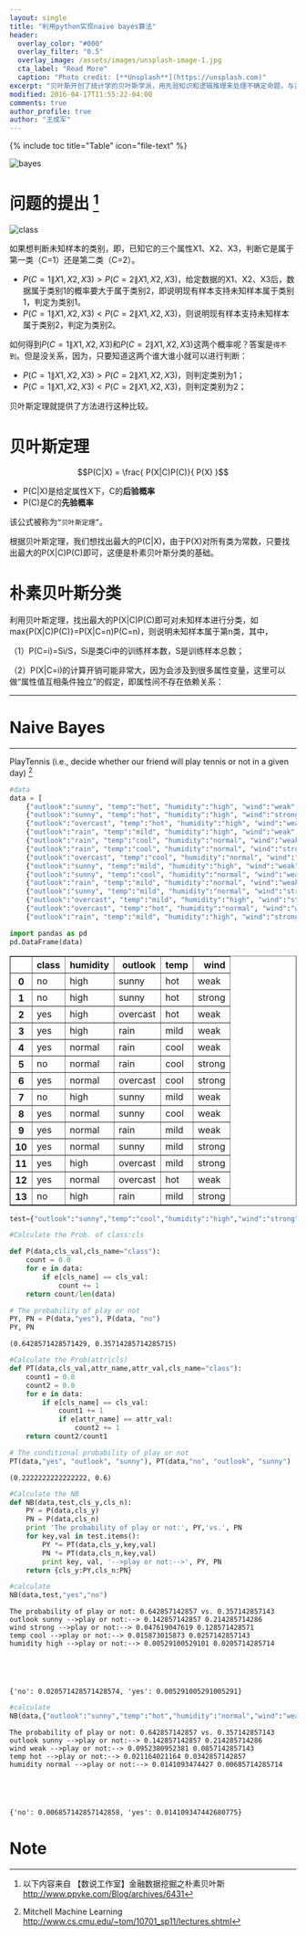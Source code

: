 ```yaml
---
layout: single
title: "利用python实现naive bayes算法"
header:
  overlay_color: "#000"
  overlay_filter: "0.5"
  overlay_image: /assets/images/unsplash-image-1.jpg
  cta_label: "Read More"
  caption: "Photo credit: [**Unsplash**](https://unsplash.com)"
excerpt: "贝叶斯开创了统计学的贝叶斯学派，用先验知识和逻辑推理来处理不确定命题，与古老的频率学派分庭抗礼，频率学派只从数据中获得信息，完全不考虑先验知识，即人的经验。本文尝试利用python实现朴素贝叶斯分类。"
modified: 2016-04-17T11:55:22-04:00
comments: true
author_profile: true
author: "王成军"
---
```


{% include toc title="Table" icon="file-text" %}

![bayes](http://oaf2qt3yk.bkt.clouddn.com/a480dab63165c18682d80e1f621f111a.png)


# 问题的提出 [^note]
[^note]: 以下内容来自 【数说工作室】金融数据挖掘之朴素贝叶斯 http://www.ppvke.com/Blog/archives/6431

![class](http://oaf2qt3yk.bkt.clouddn.com/42a7d8a07672e28d10d24897487340d3.png)

如果想判断未知样本的类别，即，已知它的三个属性X1、X2、X3，判断它是属于第一类（C=1）还是第二类（C=2）。

 - $P(C=1\|X1,X2,X3)>P(C=2\|X1,X2,X3)$，给定数据的X1、X2、X3后，数据属于类别1的概率要大于属于类别2，即说明现有样本支持未知样本属于类别1，判定为类别1。
 - $P(C=1\|X1,X2,X3)<P(C=2\|X1,X2,X3)$，则说明现有样本支持未知样本属于类别2，判定为类别2。

如何得到$P(C=1\|X1,X2,X3)$和$P(C=2\|X1,X2,X3)$这两个概率呢？答案是`得不到`。但是没关系，因为，只要知道这两个谁大谁小就可以进行判断：

- $P(C=1\|X1,X2,X3)>P(C=2\|X1,X2,X3)$，则判定类别为1；
- $P(C=1\|X1,X2,X3)<P(C=2\|X1,X2,X3)$，则判定类别为2；

贝叶斯定理就提供了方法进行这种比较。

# 贝叶斯定理

$$P(C|X) = \frac{ P(X|C)P(C)}{ P(X) }$$

- P(C\|X)是给定属性X下，C的**后验概率**
- P(C)是C的**先验概率**

该公式被称为`“贝叶斯定理”`。

根据贝叶斯定理，我们想找出最大的P(C\|X)，由于P(X)对所有类为常数，只要找出最大的P(X\|C)P(C)即可，这便是朴素贝叶斯分类的基础。

# 朴素贝叶斯分类

利用贝叶斯定理，找出最大的P(X\|C)P(C)即可对未知样本进行分类，如max{P(X\|C)P(C)}=P(X\|C=n)P(C=n)，则说明未知样本属于第n类，其中，

（1）P(C=i)=Si/S，Si是类Ci中的训练样本数，S是训练样本总数；

（2）P(X\|C=i)的计算开销可能非常大，因为会涉及到很多属性变量，这里可以做“属性值互相条件独立”的假定，即属性间不存在依赖关系：



---
# Naive Bayes
---

PlayTennis (i.e., decide whether our friend will play tennis or not in a given day) [^Mitchell]

[^Mitchell]: Mitchell Machine Learning http://www.cs.cmu.edu/~tom/10701_sp11/lectures.shtml



```python
#data
data = [
    {"outlook":"sunny", "temp":"hot", "humidity":"high", "wind":"weak", "class":"no" },
    {"outlook":"sunny", "temp":"hot", "humidity":"high", "wind":"strong", "class":"no" },
    {"outlook":"overcast", "temp":"hot", "humidity":"high", "wind":"weak", "class":"yes" },
    {"outlook":"rain", "temp":"mild", "humidity":"high", "wind":"weak", "class":"yes" },
    {"outlook":"rain", "temp":"cool", "humidity":"normal", "wind":"weak", "class":"yes" },
    {"outlook":"rain", "temp":"cool", "humidity":"normal", "wind":"strong", "class":"no" },
    {"outlook":"overcast", "temp":"cool", "humidity":"normal", "wind":"strong", "class":"yes" },
    {"outlook":"sunny", "temp":"mild", "humidity":"high", "wind":"weak", "class":"no" },
    {"outlook":"sunny", "temp":"cool", "humidity":"normal", "wind":"weak", "class":"yes" },
    {"outlook":"rain", "temp":"mild", "humidity":"normal", "wind":"weak", "class":"yes" },  
    {"outlook":"sunny", "temp":"mild", "humidity":"normal", "wind":"strong", "class":"yes" },
    {"outlook":"overcast", "temp":"mild", "humidity":"high", "wind":"strong", "class":"yes" },
    {"outlook":"overcast", "temp":"hot", "humidity":"normal", "wind":"weak", "class":"yes" },
    {"outlook":"rain", "temp":"mild", "humidity":"high", "wind":"strong", "class":"no" }]
```


```python
import pandas as pd
pd.DataFrame(data)
```




<div>
<table border="1" class="dataframe">
  <thead>
    <tr style="text-align: right;">
      <th></th>
      <th>class</th>
      <th>humidity</th>
      <th>outlook</th>
      <th>temp</th>
      <th>wind</th>
    </tr>
  </thead>
  <tbody>
    <tr>
      <th>0</th>
      <td>no</td>
      <td>high</td>
      <td>sunny</td>
      <td>hot</td>
      <td>weak</td>
    </tr>
    <tr>
      <th>1</th>
      <td>no</td>
      <td>high</td>
      <td>sunny</td>
      <td>hot</td>
      <td>strong</td>
    </tr>
    <tr>
      <th>2</th>
      <td>yes</td>
      <td>high</td>
      <td>overcast</td>
      <td>hot</td>
      <td>weak</td>
    </tr>
    <tr>
      <th>3</th>
      <td>yes</td>
      <td>high</td>
      <td>rain</td>
      <td>mild</td>
      <td>weak</td>
    </tr>
    <tr>
      <th>4</th>
      <td>yes</td>
      <td>normal</td>
      <td>rain</td>
      <td>cool</td>
      <td>weak</td>
    </tr>
    <tr>
      <th>5</th>
      <td>no</td>
      <td>normal</td>
      <td>rain</td>
      <td>cool</td>
      <td>strong</td>
    </tr>
    <tr>
      <th>6</th>
      <td>yes</td>
      <td>normal</td>
      <td>overcast</td>
      <td>cool</td>
      <td>strong</td>
    </tr>
    <tr>
      <th>7</th>
      <td>no</td>
      <td>high</td>
      <td>sunny</td>
      <td>mild</td>
      <td>weak</td>
    </tr>
    <tr>
      <th>8</th>
      <td>yes</td>
      <td>normal</td>
      <td>sunny</td>
      <td>cool</td>
      <td>weak</td>
    </tr>
    <tr>
      <th>9</th>
      <td>yes</td>
      <td>normal</td>
      <td>rain</td>
      <td>mild</td>
      <td>weak</td>
    </tr>
    <tr>
      <th>10</th>
      <td>yes</td>
      <td>normal</td>
      <td>sunny</td>
      <td>mild</td>
      <td>strong</td>
    </tr>
    <tr>
      <th>11</th>
      <td>yes</td>
      <td>high</td>
      <td>overcast</td>
      <td>mild</td>
      <td>strong</td>
    </tr>
    <tr>
      <th>12</th>
      <td>yes</td>
      <td>normal</td>
      <td>overcast</td>
      <td>hot</td>
      <td>weak</td>
    </tr>
    <tr>
      <th>13</th>
      <td>no</td>
      <td>high</td>
      <td>rain</td>
      <td>mild</td>
      <td>strong</td>
    </tr>
  </tbody>
</table>
</div>




```python
test={"outlook":"sunny","temp":"cool","humidity":"high","wind":"strong"}
```


```python
#Calculate the Prob. of class:cls

def P(data,cls_val,cls_name="class"):
    count = 0.0     
    for e in data:
        if e[cls_name] == cls_val:
            count += 1
    return count/len(data)
```


```python
# The probability of play or not
PY, PN = P(data,"yes"), P(data, "no")
PY, PN
```




    (0.6428571428571429, 0.35714285714285715)




```python
#Calculate the Prob(attr|cls)
def PT(data,cls_val,attr_name,attr_val,cls_name="class"):
    count1 = 0.0
    count2 = 0.0
    for e in data:
        if e[cls_name] == cls_val:
            count1 += 1
            if e[attr_name] == attr_val:
                count2 += 1
    return count2/count1
```


```python
# The conditional probability of play or not
PT(data,"yes", "outlook", "sunny"), PT(data,"no", "outlook", "sunny")
```




    (0.2222222222222222, 0.6)




```python
#Calculate the NB
def NB(data,test,cls_y,cls_n):
    PY = P(data,cls_y)
    PN = P(data,cls_n)
    print 'The probability of play or not:', PY,'vs.', PN
    for key,val in test.items():
        PY *= PT(data,cls_y,key,val)
        PN *= PT(data,cls_n,key,val)
        print key, val, '-->play or not:-->', PY, PN
    return {cls_y:PY,cls_n:PN}
```


```python
#calculate     
NB(data,test,"yes","no")
```

    The probability of play or not: 0.642857142857 vs. 0.357142857143
    outlook sunny -->play or not:--> 0.142857142857 0.214285714286
    wind strong -->play or not:--> 0.047619047619 0.128571428571
    temp cool -->play or not:--> 0.015873015873 0.0257142857143
    humidity high -->play or not:--> 0.00529100529101 0.0205714285714





    {'no': 0.020571428571428574, 'yes': 0.005291005291005291}




```python
#calculate  
NB(data,{"outlook":"sunny","temp":"hot","humidity":"normal","wind":"weak"},"yes","no")
```

    The probability of play or not: 0.642857142857 vs. 0.357142857143
    outlook sunny -->play or not:--> 0.142857142857 0.214285714286
    wind weak -->play or not:--> 0.0952380952381 0.0857142857143
    temp hot -->play or not:--> 0.021164021164 0.0342857142857
    humidity normal -->play or not:--> 0.0141093474427 0.00685714285714





    {'no': 0.006857142857142858, 'yes': 0.014109347442680775}



# Note
